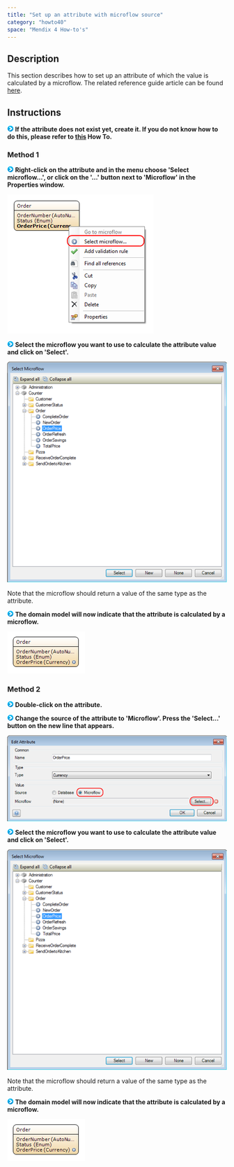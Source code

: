 ```yaml
---
title: "Set up an attribute with microflow source"
category: "howto40"
space: "Mendix 4 How-to's"
---
```

## Description

This section describes how to set up an attribute of which the value is calculated by a microflow. The related reference guide article can be found [here](https://world.mendix.com/pages/releaseview.action?pageId=9208495).

## Instructions

![](attachments/819203/917932.png) **If the attribute does not exist yet, create it. If you do not know how to do this, please refer to [this](add-an-attribute) How To.**

### Method 1

![](attachments/819203/917932.png) **Right-click on the attribute and in the menu choose 'Select microflow...', or click on the '...' button next to 'Microflow' in the Properties window.**

![](attachments/2621522/2752526.png)

![](attachments/819203/917932.png) **Select the microflow you want to use to calculate the attribute value and click on 'Select'.**

![](attachments/2621522/2752541.png)

Note that the microflow should return a value of the same type as the attribute.

![](attachments/819203/917932.png) **The domain model will now indicate that the attribute is calculated by a microflow.**

![](attachments/2621522/2752540.png)

### Method 2

![](attachments/819203/917932.png) **Double-click on the attribute.**

![](attachments/819203/917932.png) **Change the source of the attribute to 'Microflow'. Press the 'Select...' button on the new line that appears.**

![](attachments/2621522/2752527.png)

![](attachments/819203/917932.png) **Select the microflow you want to use to calculate the attribute value and click on 'Select'.**

![](attachments/2621522/2752541.png)

Note that the microflow should return a value of the same type as the attribute.

![](attachments/819203/917932.png) **The domain model will now indicate that the attribute is calculated by a microflow.**

![](attachments/2621522/2752540.png)

